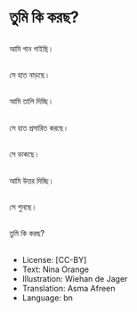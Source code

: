 # তুমি কি করছ?

##
আমি গান গাইছি।

##
সে হাত নাড়ছে।

##
আমি তালি দিচ্ছি।

##
সে হাত প্রসারিত করছে।

##
সে ডাকছে।

##
আমি উত্তর দিচ্ছি।

##
সে শুনছে।

##
তুমি কি করছ?

##
* License: [CC-BY]
* Text: Nina Orange
* Illustration: Wiehan de Jager
* Translation: Asma Afreen
* Language: bn
